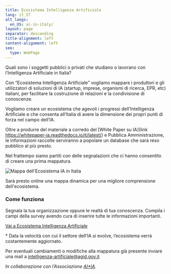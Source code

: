 ```yaml
---
title: Ecosistema Intelligenza Artificiale
lang: it_IT
alt_langs:
  en_US: ai-in-italy/
layout: page
separator: descending
title-alignment: left
content-alignment: left
seo:
  type: WebPage
---
```

Quali sono i soggetti pubblici o privati che studiano o lavorano con l’Intelligenza Artificiale in Italia?

Con “Ecosistema Intelligenza Artificiale” vogliamo mappare i produttori e gli utilizzatori di soluzioni di IA (startup, imprese, organismi di ricerca, EPR, etc) italiani, per facilitare la costruzione di relazioni e la condivisione di conoscenze.

Vogliamo creare un ecosistema che agevoli i progressi dell’Intelligenza Artificiale e che consenta all’Italia di avere la dimensione dei propri punti di forza nel campo dell’IA.

Oltre a produrre del materiale a corredo del [White Paper su IA](link https://whitepaper-ia.readthedocs.io/it/latest/) e Pubblica Amministrazione, le informazioni raccolte serviranno a popolare un database che sarà reso pubblico al più presto.

Nel frattempo siamo partiti con delle segnalazioni che ci hanno consentito di creare una prima mappatura.

<img style="max-width: 100%" src="/ia.italia.it/assets/images/ecosistema_ia_italia.png" alt="Mappa dell'Ecosistema IA in Italia">

Sarà presto online una mappa dinamica per una migliore comprensione dell'ecosistema.

### Come funziona

Segnala la tua organizzazione oppure le realtà di tua conoscenza. Compila i campi della survey avendo cura di inserire tutte le informazioni importanti.

<a role="button" href="https://docs.google.com/forms/d/e/1FAIpQLSe5CeEfvCPvlx6dOg36vEp5cF2D7nNb0JagA_tQ4PZwUQknGQ/viewform" class="Button Button--default u-borderShadow-m u-text-r-xxs u-padding-r-all u-color-teal-70" target="\_blank">Vai a Ecosistema Intelligenza Artificiale</a>

\* Data la velocità con cui il settore dell’IA si evolve, l’ecosistema verrà costantemente aggiornato.

Per eventuali cambiamenti o modifiche alla mappatura già presente inviare una mail a intelligenza-artificiale@agid.gov.it

*In collaborazione con l’Associazione* [_AI*IA_](http://www.aixia.it/avvisi-dellassociazione/italianaiecosystembyregion).
